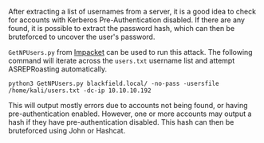 
After extracting a list of usernames from a server, it is a good idea to check for accounts with Kerberos Pre-Authentication disabled. If there are any found, it is possible to extract the password hash, which can then be bruteforced to uncover the user's password.

`GetNPUsers.py` from [Impacket](https://github.com/SecureAuthCorp/impacket) can be used to run this attack. The following command will iterate across the `users.txt` username list and attempt ASREPRoasting automatically.

`python3 GetNPUsers.py blackfield.local/ -no-pass -usersfile /home/kali/users.txt -dc-ip 10.10.10.192`

This will output mostly errors due to accounts not being found, or having pre-authentication enabled. However, one or more accounts may output a hash if they have pre-authentication disabled. This hash can then be bruteforced using John or Hashcat.